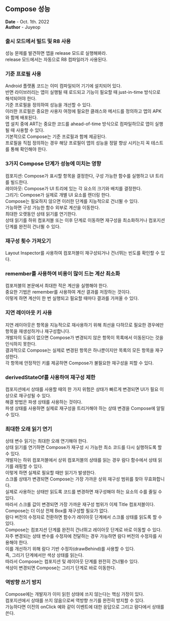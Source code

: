 ## Compose 성능
<b>Date</b> - Oct. 1th. 2022  
<b>Author</b> - Juyeop  

### 출시 모드에서 빌드 및 R8 사용
성능 문제를 발견하면 앱을 release 모드로 실행해봐라.  
release 모드에서는 자동으로 R8 컴파일러가 사용된다.  

### 기준 프로필 사용
Android 플랫폼 코드는 이미 컴파일되어 기기에 설치되어 있다.  
반면 라이브러리는 앱이 실행될 때 로드되고 기능이 필요할 때 just-in-time 방식으로 해석되어야 한다.  
기준 프로필을 정의하여 성능을 개선할 수 있다.  
이러한 프로필은 중요한 사용자 여정에 필요한 클래스와 메서드를 정의하고 앱의 APK와 함께 배포된다.  
앱 설치 중에 ART는 중요한 코드를 ahead-of-time 방식으로 컴파일하므로 앱이 실행될 때 사용할 수 있다.  
기본적으로 Compose는 기준 프로필과 함께 제공된다.  
프로필을 직접 정의하는 경우 해당 프로필이 앱의 성능을 정말 향상 시키는지 꼭 테스트를 통해 확인해야 한다.  

### 3가지 Compose 단계가 성능에 미치는 영향  
컴포지션: Compose가 표시할 항목을 결정한다, 구성 가능한 함수를 실행하고 UI 트리를 빌드한다.  
레이아웃: Compose가 UI 트리에 있는 각 요소의 크기와 배치를 결정한다.  
그리기: Compose가 실제로 개별 UI 요소를 렌더링 한다.  
Compose는 필요하지 않으면 이러한 단계를 지능적으로 건너뛸 수 있다.  
가능하면 구성 가능한 함수 외부로 계산을 이동한다.  
최대한 오랫동안 상태 읽기를 연기한다.  
상태 읽기를 하위 컴포저블 또는 이후 단계로 이동하면 재구성을 최소화하거나 컴포지션 단계를 완전히 건너뛸 수 있다.  

### 재구성 횟수 가져오기  
Layout Inspector를 사용하여 컴포저블이 재구성되거나 건너뛰는 빈도를 확인할 수 있다.  

### remember를 사용하여 비용이 많이 드는 계산 최소화  
컴포저블의 본문에서 최대한 적은 계산을 실행해야 한다.  
중요한 기법은 remember를 사용하여 계산 결과를 저장하는 것이다.  
이렇게 하면 계산이 한 번 실행되고 필요할 때마다 결과를 가져올 수 있다.  

### 지연 레이아웃 키 사용  
지연 레이아웃은 항목을 지능적으로 재사용하기 위해 최선을 다하므로 필요한 경우에만 항목을 재생성하거나 재구성합니다.  
개발자의 도움이 없으면 Compose가 변경되지 않은 항목이 목록에서 이동된다는 것을 인식하지 못한다.  
결과적으로 Compose는 실제로 변경된 항목은 하나뿐이지만 목록의 모든 항목을 재구성한다.  
각 항목에 안정적인 키를 제공하면 Compose가 불필요한 재구성을 피할 수 있다.  

### derivedStateOf를 사용하여 재구성 제한  
컴포지션에서 상태를 사용할 때의 한 가지 위험은 상태가 빠르게 변경되면 UI가 필요 이상으로 재구성될 수 있다.  
해결 방법은 파생 상태를 사용하는 것이다.  
파생 상태를 사용하면 실제로 재구성을 트리거해야 하는 상태 변경을 Compose에 알릴 수 있다.  

### 최대한 오래 읽기 연기  
상태 변수 읽기는 최대한 오래 연기해야 한다.  
상태 읽기를 연기하면 Compose가 재구성 시 가능한 최소 코드를 다시 실행하도록 할 수 있다.  
개발자는 하위 컴포저블에서 상위 컴포저블의 상태를 읽는 경우 람다 함수에서 상태 읽기를 래핑할 수 있다.  
이렇게 하면 실제로 필요할 때만 읽기가 발생한다.  
스크롤 상태가 변경되면 Compose는 가장 가까운 상위 재구성 범위를 찾아 무효화합니다.  
실제로 사용하는 상태만 읽도록 코드를 변경하면 재구성해야 하는 요소의 수를 줄일 수 있다.  
따라서 스크롤 값이 변경되면 가장 가까운 재구성 범위가 이제 Title 컴포저블이다.  
Compose는 더 이상 전체 Box를 재구성할 필요가 없다.  
람다 버전의 수정자로 전환하면 함수가 레이아웃 단계에서 스크롤 상태를 읽도록 할 수 있다.  
Compose는 컴포지션 단계를 완전히 건너뛰고 레이아웃 단계로 바로 이동할 수 있다.  
자주 변경되는 상태 변수를 수정자에 전달하는 경우 가능하면 람다 버전의 수정자를 사용해야 한다.  
이를 개선하기 위해 람다 기반 수정자(drawBehind)를 사용할 수 있다.  
즉, 그리기 단계에서만 색상 상태를 읽는다.  
따라서 Compose는 컴포지션 및 레이아웃 단계를 완전히 건너뛸수 있다.  
색상이 변경되면 Compose는 그리기 단계로 바로 이동한다.  

### 역방향 쓰기 방지  
Compose에는 개발자가 이미 읽힌 상태에 쓰지 않는다는 핵심 가정이 있다.  
컴포지션에서 상태를 쓰지 않음으로써 역방향 쓰기를 완전히 방지할 수 있다.  
가능하다면 이전의 onClick 예와 같이 이벤트에 대한 응답으로 그리고 람다에서 상태를 쓴다.  